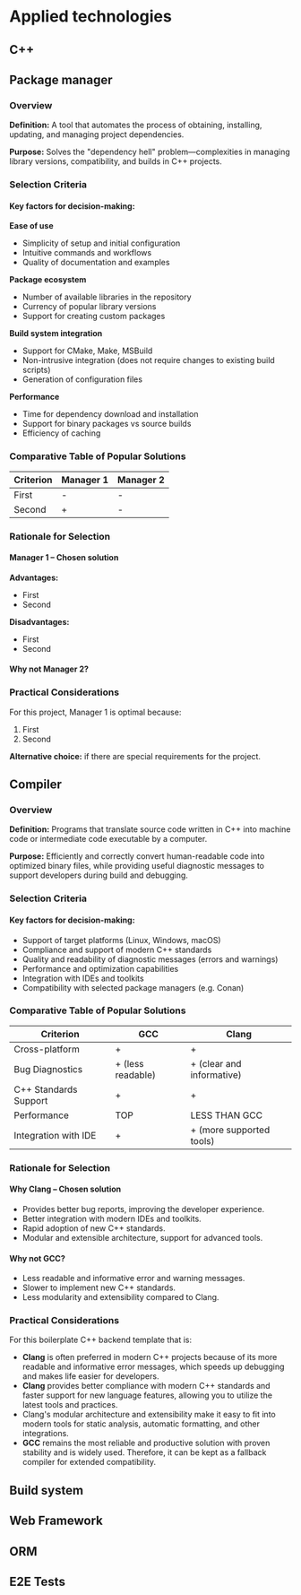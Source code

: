 # Applied technologies

## C++

## Package manager

### Overview

**Definition:** A tool that automates the process of obtaining, installing, updating, and managing project dependencies.

**Purpose:** Solves the "dependency hell" problem—complexities in managing library versions, compatibility, and builds in C++ projects.

### Selection Criteria

#### Key factors for decision-making:

**Ease of use**
- Simplicity of setup and initial configuration
- Intuitive commands and workflows
- Quality of documentation and examples

**Package ecosystem**
- Number of available libraries in the repository
- Currency of popular library versions
- Support for creating custom packages

**Build system integration**
- Support for CMake, Make, MSBuild
- Non-intrusive integration (does not require changes to existing build scripts)
- Generation of configuration files

**Performance**
- Time for dependency download and installation
- Support for binary packages vs source builds
- Efficiency of caching

### Comparative Table of Popular Solutions

| Criterion           | Manager 1 | Manager 2 |
|---------------------|-----------|-----------|
| First               |     -     |     -     |
| Second              |     +     |     -     |

### Rationale for Selection

#### Manager 1 – Chosen solution

**Advantages:**
- First
- Second

**Disadvantages:**
- First
- Second

#### Why not Manager 2?

### Practical Considerations

For this project, Manager 1 is optimal because:

1. First
2. Second

**Alternative choice:** if there are special requirements for the project.

## Compiler

### Overview

**Definition:** Programs that translate source code written in C++ into machine code or intermediate code executable by a computer.

**Purpose:** Efficiently and correctly convert human-readable code into optimized binary files, while providing useful diagnostic messages to support developers during build and debugging.

### Selection Criteria

#### Key factors for decision-making:

- Support of target platforms (Linux, Windows, macOS)
- Compliance and support of modern C++ standards
- Quality and readability of diagnostic messages (errors and warnings)
- Performance and optimization capabilities
- Integration with IDEs and toolkits
- Compatibility with selected package managers (e.g. Conan)

### Comparative Table of Popular Solutions

| Criterion               | **GCC**                | **Clang**                                 |
|-------------------------|------------------------|-------------------------------------------|
| Cross-platform          | +                      | +                                         |
| Bug Diagnostics         | + (less readable)      | + (clear and informative)                 |
| C++ Standards Support   | +                      | +                                         |
| Performance             | TOP                    | LESS THAN GCC                             |
| Integration with IDE    | +                      | + (more supported tools)                  |

### Rationale for Selection

#### Why Clang – Chosen solution

- Provides better bug reports, improving the developer experience.
- Better integration with modern IDEs and toolkits.
- Rapid adoption of new C++ standards.
- Modular and extensible architecture, support for advanced tools.

#### Why not GCC?

- Less readable and informative error and warning messages.
- Slower to implement new C++ standards.
- Less modularity and extensibility compared to Clang.

### Practical Considerations

For this boilerplate C++ backend template that is:
- **Clang** is often preferred in modern C++ projects because of its more readable and informative error messages, which speeds up debugging and makes life easier for developers.
- **Clang** provides better compliance with modern C++ standards and faster support for new language features, allowing you to utilize the latest tools and practices.
- Clang's modular architecture and extensibility make it easy to fit into modern tools for static analysis, automatic formatting, and other integrations.
- **GCC** remains the most reliable and productive solution with proven stability and is widely used. Therefore, it can be kept as a fallback compiler for extended compatibility.

## Build system

## Web Framework

## ORM

## E2E Tests